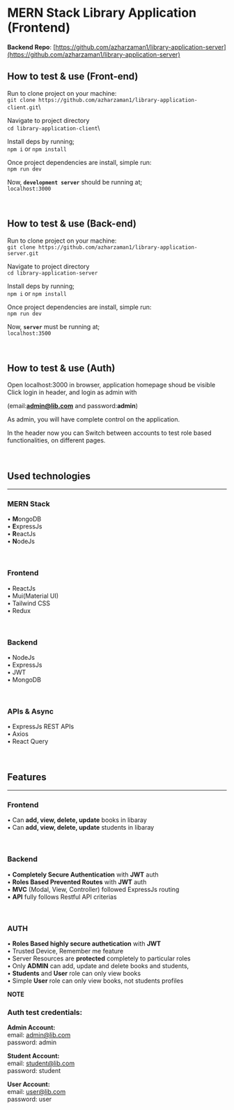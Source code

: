 # MERN Stack Library Application (Frontend)

**Backend Repo**: [https://github.com/azharzaman1/library-application-server](https://github.com/azharzaman1/library-application-server)

## How to test & use (Front-end)

Run to clone project on your machine:\
`git clone https://github.com/azharzaman1/library-application-client.git`\

Navigate to project directory\
`cd library-application-client`\

Install deps by running;\
`npm i` or `npm install`

Once project dependencies are install, simple run:\
`npm run dev`

Now, **`development server`** should be running at;\
`localhost:3000`

<br />

## How to test & use (Back-end)

Run to clone project on your machine:\
`git clone https://github.com/azharzaman1/library-application-server.git`

Navigate to project directory\
`cd library-application-server`

Install deps by running;\
`npm i` or `npm install`

Once project dependencies are install, simple run:\
`npm run dev`

Now, **`server`** must be running at;\
`localhost:3500`

<br />

## How to test & use (Auth)

Open localhost:3000 in browser, application homepage shoud be visible\
Click login in header, and login as admin with

(email:**admin@lib.com** and password:**admin**)

As admin, you will have complete control on the application.

In the header now you can Switch between accounts to test role based functionalities, on different pages.

<br />

## Used technologies

---

### MERN Stack

• <b>M</b>ongoDB\
• <b>E</b>xpressJs\
• <b>R</b>eactJs\
• <b>N</b>odeJs

<br/>

### Frontend

• ReactJs\
• Mui(Material UI)\
• Tailwind CSS\
• Redux<br/>

<br/>

### Backend

• NodeJs\
• ExpressJs\
• JWT\
• MongoDB

<br/>

### APIs & Async

• ExpressJs REST APIs\
• Axios\
• React Query

<br/>

## Features

---

### Frontend

• Can **add, view, delete, update** books in libaray\
• Can **add, view, delete, update** students in libaray

<br/>

### Backend

• **Completely Secure Authentication** with **JWT** auth\
• **Roles Based Prevented Routes** with **JWT** auth\
• **MVC** (Modal, View, Controller) followed ExpressJs routing\
• **API** fully follows Restful API criterias

<br />

### AUTH

• **Roles Based highly secure authetication** with **JWT**\
• Trusted Device, Remember me feature \
• Server Resources are **protected** completely to particular roles\
• Only **ADMIN** can add, update and delete books and students,\
• **Students** and **User** role can only view books\
• Simple **User** role can only view books, not students profiles

**NOTE**

### Auth test credentials:

**Admin Account:**\
email: admin@lib.com\
password: admin

**Student Account:**\
email: student@lib.com\
password: student

**User Account:**\
email: user@lib.com\
password: user
